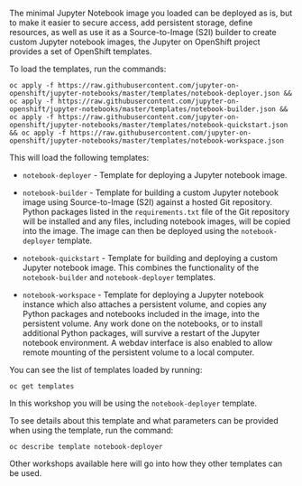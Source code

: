 The minimal Jupyter Notebook image you loaded can be deployed as is, but to make it easier to secure access, add persistent storage, define resources, as well as use it as a Source-to-Image (S2I) builder to create custom Jupyter notebook images, the Jupyter on OpenShift project provides a set of OpenShift templates.

To load the templates, run the commands:

``oc apply -f https://raw.githubusercontent.com/jupyter-on-openshift/jupyter-notebooks/master/templates/notebook-deployer.json && oc apply -f https://raw.githubusercontent.com/jupyter-on-openshift/jupyter-notebooks/master/templates/notebook-builder.json && oc apply -f https://raw.githubusercontent.com/jupyter-on-openshift/jupyter-notebooks/master/templates/notebook-quickstart.json && oc apply -f https://raw.githubusercontent.com/jupyter-on-openshift/jupyter-notebooks/master/templates/notebook-workspace.json``

This will load the following templates:

* `notebook-deployer` - Template for deploying a Jupyter notebook image.

* `notebook-builder` - Template for building a custom Jupyter notebook image using Source-to-Image (S2I) against a hosted Git repository. Python packages listed in the `requirements.txt` file of the Git repository will be installed and any files, including notebook images, will be copied into the image. The image can then be deployed using the `notebook-deployer` template.

* `notebook-quickstart` - Template for building and deploying a custom Jupyter notebook image. This combines the functionality of the `notebook-builder` and `notebook-deployer` templates.

* `notebook-workspace` - Template for deploying a Jupyter notebook instance which also attaches a persistent volume, and copies any Python packages and notebooks included in the image, into the persistent volume. Any work done on the notebooks, or to install additional Python packages, will survive a restart of the Jupyter notebook environment. A webdav interface is also enabled to allow remote mounting of the persistent volume to a local computer.

You can see the list of templates loaded by running:

```execute
oc get templates
```

In this workshop you will be using the `notebook-deployer` template.

To see details about this template and what parameters can be provided when using the template, run the command:

```execute
oc describe template notebook-deployer
```

Other workshops available here will go into how they other templates can be used.
